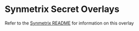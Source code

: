 # Synmetrix Secret Overlays

Refer to the [Synmetrix README](../../README.md) for information on this overlay